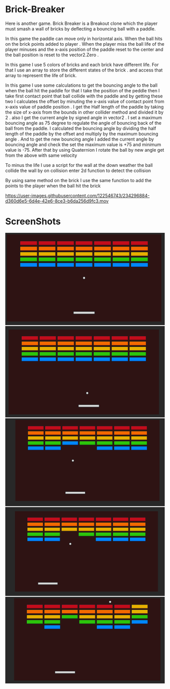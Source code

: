 # Brick-Breaker
 
Here is another game. Brick Breaker is a Breakout clone which the player must smash a wall of bricks by deflecting a bouncing ball with a paddle.

In this game the paddle can move only in horizontal axis. When the ball hits on the brick points added to player . When the player miss the ball life of the player minuses and the x-axis position of the paddle reset to the center and the ball position is reset to the vector2.Zero .

In this game I use 5 colors of bricks and each brick have different life. For that I use an array to store the different states of the brick . and access that array to represent the life of brick.

In this game I use some calculations to get the bouncing angle to the ball when the ball hit the paddle for that I take the position of the peddle then I take first contact point that ball collide with the paddle and by getting these two I calculates the offset by minuting the x-axis value of contact point from x-axis value of paddle position . I get the Half length of the paddle by taking the size of x-axis from the bounds in other collider method and divided it by 2 . also I get the current angle by signed angle in vector2 . I set a maximum bouncing angle as 75 degree to regulate the angle of bouncing back of the ball from the paddle. I calculated the bouncing angle by dividing the half length of the paddle by the offset and multiply by the maximum bouncing angle . And to get the new bouncing angle I added the current angle by bouncing angle and check the set the maximum value is +75 and minimum value is -75. After that by using Quaternion I rotate the ball by new angle get from the above with same velocity

To minus the life I use a script for the wall at the down weather the ball collide the wall by on collision enter 2d function to detect the collision

By using same method on the brick I use the same function to add the points to the player when the ball hit the brick



https://user-images.githubusercontent.com/122546743/234296884-d360d6e5-6d4e-42e6-8ce3-b6da256d9fc3.mov


# ScreenShots

![Capture1](/ScreenShots/1.png)
![Capture1](/ScreenShots/2.png)
![Capture1](/ScreenShots/3.png)
![Capture1](/ScreenShots/4.png)
![Capture1](/ScreenShots/5.png)

